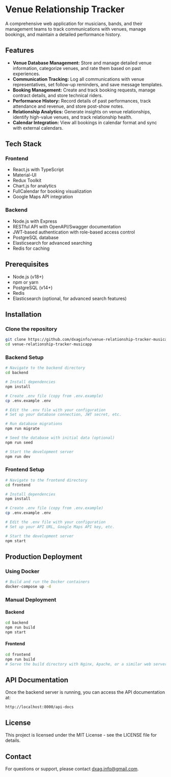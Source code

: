 # Venue Relationship Tracker

A comprehensive web application for musicians, bands, and their management teams to track communications with venues, manage bookings, and maintain a detailed performance history.

## Features

- **Venue Database Management:** Store and manage detailed venue information, categorize venues, and rate them based on past experiences.
- **Communication Tracking:** Log all communications with venue representatives, set follow-up reminders, and save message templates.
- **Booking Management:** Create and track booking requests, manage contract details, and store technical riders.
- **Performance History:** Record details of past performances, track attendance and revenue, and store post-show notes.
- **Relationship Analytics:** Generate insights on venue relationships, identify high-value venues, and track relationship health.
- **Calendar Integration:** View all bookings in calendar format and sync with external calendars.

## Tech Stack

### Frontend
- React.js with TypeScript
- Material-UI
- Redux Toolkit
- Chart.js for analytics
- FullCalendar for booking visualization
- Google Maps API integration

### Backend
- Node.js with Express
- RESTful API with OpenAPI/Swagger documentation
- JWT-based authentication with role-based access control
- PostgreSQL database
- Elasticsearch for advanced searching
- Redis for caching

## Prerequisites

- Node.js (v18+)
- npm or yarn
- PostgreSQL (v14+)
- Redis
- Elasticsearch (optional, for advanced search features)

## Installation

### Clone the repository

```bash
git clone https://github.com/dxaginfo/venue-relationship-tracker-musicapp.git
cd venue-relationship-tracker-musicapp
```

### Backend Setup

```bash
# Navigate to the backend directory
cd backend

# Install dependencies
npm install

# Create .env file (copy from .env.example)
cp .env.example .env

# Edit the .env file with your configuration
# Set up your database connection, JWT secret, etc.

# Run database migrations
npm run migrate

# Seed the database with initial data (optional)
npm run seed

# Start the development server
npm run dev
```

### Frontend Setup

```bash
# Navigate to the frontend directory
cd frontend

# Install dependencies
npm install

# Create .env file (copy from .env.example)
cp .env.example .env

# Edit the .env file with your configuration
# Set up your API URL, Google Maps API key, etc.

# Start the development server
npm start
```

## Production Deployment

### Using Docker

```bash
# Build and run the Docker containers
docker-compose up -d
```

### Manual Deployment

#### Backend
```bash
cd backend
npm run build
npm start
```

#### Frontend
```bash
cd frontend
npm run build
# Serve the build directory with Nginx, Apache, or a similar web server
```

## API Documentation

Once the backend server is running, you can access the API documentation at:

```
http://localhost:8000/api-docs
```

## License

This project is licensed under the MIT License - see the LICENSE file for details.

## Contact

For questions or support, please contact [dxag.info@gmail.com](mailto:dxag.info@gmail.com).